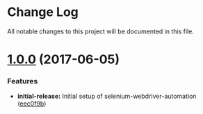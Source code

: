 # Change Log

All notable changes to this project will be documented in this file.

<a name="1.0.0"></a>
# [1.0.0](https://github.com/josephferris/selenium-webdriver-automation) (2017-06-05)


### Features

* **initial-release:**  Initial setup of selenium-webdriver-automation ([eec0f9b](https://github.com/josephferris/selenium-webdriver-automation/commit/eec0f9b))
